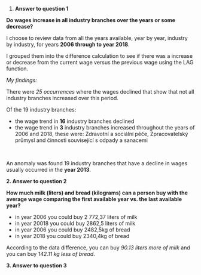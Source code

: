1. **Answer to question 1**

**Do wages increase in all industry branches over the years or some decrease?**



I choose to review data from all the years available, year by year, industry by industry, for years **2006 through to year 2018**.

I grouped them into the difference calculation to see if there was a increase or decrease from the current wage versus the previous wage using the LAG function.



*My findings:*

There were *25 occurrences* where the wages declined that show that not all industry branches increased over this period.



Of the 19 industry branches:

* the wage trend in **16** industry branches declined
* the wage trend in **3** industry branches increased throughout the years of 2006 and 2018, these were: Zdravotní a sociální péče, Zpracovatelský průmysl and činnosti související s odpady a sanacemi

 

An anomaly was found 19 industry branches that have a decline in wages usually occurred in the **year 2013**.



**2. Answer to question 2**

**How much milk (liters) and bread (kilograms) can a person buy with the average wage comparing the first available year vs. the last available year?**

* in year 2006 you could buy 2 772,37 liters of milk
* in year 20018  you could buy 2862,5 liters of milk
* in year 2006 you could buy 2482,5kg of bread
* in year 2018 you could buy 2340,4kg of bread



According to the data difference, you can buy *90.13 liters more of milk* and you can buy *142.11 kg less of bread*.



**3. Answer to question 3**





